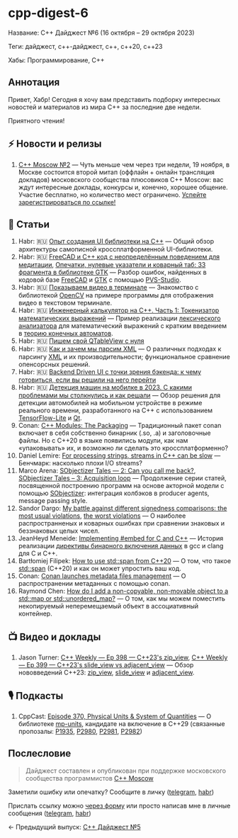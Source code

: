 # cpp-digest-6

Название: C++ Дайджест №6 (16 октября – 29 октября 2023) 

Теги: дайджест, c++-дайджест, c++, c++20, c++23

Хабы: Программирование, C++

## Аннотация

Привет, Хабр! Сегодня я хочу вам представить подборку интересных новостей и материалов из мира C++ за последние две недели.

Приятного чтения!

## ⚡️️ Новости и релизы

1. [C++ Moscow №2](https://t.me/cppmoscow_info/64) — Чуть меньше чем через три недели, 19 ноября, в Москве состоится второй митап (оффлайн + онлайн трансляция докладов) московского сообщества плюсовиков C++ Moscow: вас ждут интересные доклады, конкурсы и, конечно, хорошее общение. Участие бесплатно, но количество мест ограничено. [Успейте зарегистрироваться по ссылке!](https://t.me/cppmoscow_info/64)

## 📝 Статьи

1. Habr: 🇷🇺 [Опыт создания UI библиотеки на C++](https://habr.com/ru/articles/768336/) — Общий обзор архитектуры самописной кроссплатформенной UI-библиотеки.
2. Habr: 🇷🇺 [FreeCAD и C++ код с неопределённым поведением для медитации](https://habr.com/ru/companies/pvs-studio/articles/768388/), [Опечатки, нулевые указатели и коварный таб: 33 фрагмента в библиотеке GTK](https://habr.com/ru/companies/pvs-studio/articles/770050/) — Разбор ошибок, найденных в кодовой базе [FreeCAD](https://github.com/FreeCAD/FreeCAD) и [GTK](https://github.com/GNOME/gtk) с помощью [PVS-Studio](https://pvs-studio.com/en/pvs-studio/).
3. Habr: 🇷🇺 [Показываем видео в терминале](https://habr.com/ru/articles/768456/) — Знакомство с библиотекой [OpenCV](https://opencv.org/) на примере программы для отображения видео в текстовом терминале.
4. Habr: 🇷🇺 [Инженерный калькулятор на C++. Часть 1: Токенизатор математических выражений](https://habr.com/ru/articles/769812/) — Пример реализации [лексического анализатора](https://w.wiki/7ye5) для математический выражений с кратким введением в [теорию конечных автоматов](https://w.wiki/7ye8).
5. Habr: 🇷🇺 [Пишем свой QTableView с нуля](https://habr.com/ru/articles/761530/)
6. Habr: 🇷🇺 [Как и зачем мы парсим XML](https://habr.com/ru/companies/tensor/articles/769722/) — О различных подходах к парсингу [XML](https://ru.wikipedia.org/wiki/XML) и их производительности; функциональное сравнение опенсорсных решений.
7. Habr: 🇷🇺 [Backend Driven UI с точки зрения бэкенда: к чему готовиться, если вы решили на него перейти](https://habr.com/ru/companies/yandex/articles/768282/)
8. Habr: 🇷🇺 [Детекция машин на мобилке в 2023. С какими проблемами мы столкнулись и как решали](https://habr.com/ru/companies/raft/articles/770302/) — Обзор решения для детекции автомобилей на мобильном устройстве в режиме реального времени, разработанного на C++ с использованием [TensorFlow-Lite](https://www.tensorflow.org/lite) и [Qt](https://www.qt.io/).
9. Conan: [C++ Modules: The Packaging](https://blog.conan.io/2023/10/17/modules-the-packaging-story.html) — Традиционный пакет conan включает в себя собственно бинарник (.so, .a) и заголовочные файлы. Но с C++20 в языке появились модули, как нам «упаковывать» их, и возможно ли сделать это кроссплатформенно?
10. Daniel Lemire: [For processing strings, streams in C++ can be slow](https://lemire.me/blog/2023/10/19/for-processing-strings-streams-in-c-can-be-slow/) — Бенчмарк: насколько плохи I/O streams?
11. Marco Arena: [SObjectizer Tales — 2: Can you call me back?](https://marcoarena.wordpress.com/2023/10/19/sobjectizer-tales-2/), [SObjectizer Tales – 3: Acquisition loop](https://marcoarena.wordpress.com/2023/10/26/sobjectizer-tales-3/) — Продолжение серии статей, посвященной построению программ на основе акторной модели с помощью [SObjectizer](https://github.com/Stiffstream/sobjectizer): интеграция колбэков в producer agents, message passing style.
12. Sandor Dargo: [My battle against different signedness comparisons: the most usual violations](https://www.sandordargo.com/blog/2023/10/18/signed-unsigned-comparison-the-most-usual-violations), [the worst violations](https://www.sandordargo.com/blog/2023/10/25/signed-unsigned-comparison-the-worst-violations) — О наиболее распространненых и коварных ошибках при сравнении знаковых и беззнаковых целых чисел.
13. JeanHeyd Meneide: [Implementing #embed for C and C++](https://thephd.dev/implementing-embed-c-and-c++) — История реализации [директивы бинарного включения данных](https://en.cppreference.com/w/c/preprocessor/embed) в gcc и clang для C и C++.
14. Bartłomiej Filipek: [How to use std::span from C++20](https://www.cppstories.com/2023/span-cpp20/) — О том, что такое [std::span](https://en.cppreference.com/w/cpp/container/span) (C++20) и как он может упростить ваш код.
15. Conan: [Conan launches metadata files management](https://blog.conan.io/2023/10/24/Conan-launches-metadata-files.html) — О распространении метаданных с помощью conan.
16. Raymond Chen: [How do I add a non-copyable, non-movable object to a std::map or std::unordered_map?](https://devblogs.microsoft.com/oldnewthing/20231023-00/?p=108916) — О том, как мы можем поместить некопируемый неперемещаемый объект в ассоциативный контейнер.
   
## 📺 Видео и доклады

1. Jason Turner: [C++ Weekly — Ep 398 — C++23's zip_view](https://www.youtube.com/watch?v=MVXGdwREo_E), [C++ Weekly — Ep 399 — C++23's slide_view vs adjacent_view](https://www.youtube.com/watch?v=czmGjH16Hb0) — Обзор нововведений C++23: [zip_view](https://en.cppreference.com/w/cpp/ranges/zip_view), [slide_view](https://en.cppreference.com/w/cpp/ranges/slide_view) и [adjacent_view](https://en.cppreference.com/w/cpp/ranges/adjacent_view).

## 🎙️ Подкасты

1. CppCast: [Episode 370, Physical Units & System of Quantities](https://cppcast.com/physical_units_and_a_system_of_quantities/) — О библиотеке [mp-units](https://github.com/mpusz/mp-units), кандидате на включение в C++29 (связанные пропозалы: [P1935](https://wg21.link/p1935), [P2980](https://wg21.link/p2980), [P2981](https://wg21.link/p2981), [P2982](https://wg21.link/p2982))
 
## Послесловие

> Дайджест составлен и опубликован при поддержке московского сообщества программистов [C++ Moscow](https://t.me/cppmoscow_info)

Заметили ошибку или опечатку? Сообщите в личку ([telegram](https://t.me/eoanermine), [habr](https://habr.com/ru/conversations/eoanermine/))

Прислать ссылку можно [через форму](https://forms.yandex.ru/cloud/64f48043e010db921819c447/) или просто написав мне в личные сообщения ([telegram](https://t.me/eoanermine), [habr](https://habr.com/ru/conversations/eoanermine/))

← Предыдущий выпуск: [C++ Дайджест №5](https://habr.com/ru/articles/767818/)
